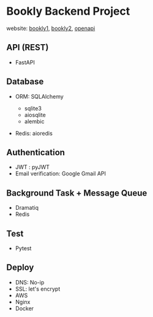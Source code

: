 # Bookly Backend Project
website: [bookly1](https://book-registration.ddns.net/api/v1/docs), [bookly2](https://book-registration.ddns.net/api/v1/redoc), [openapi](https://book-registration.ddns.net/api/v1/openapi.json)

## API (REST)
- FastAPI

## Database
- ORM: SQLAlchemy
    - sqlite3
    - aiosqlite
    - alembic

- Redis: aioredis

## Authentication
- JWT : pyJWT
- Email verification: Google Gmail API

## Background Task + Message Queue
- Dramatiq
- Redis

## Test
- Pytest

## Deploy
- DNS: No-ip
- SSL: let's encrypt
- AWS
- Nginx
- Docker
